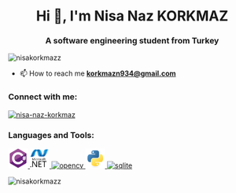 <h1 align="center">Hi 👋, I'm Nisa Naz KORKMAZ</h1>
<h3 align="center">A software engineering student from Turkey</h3>

<p align="left"> <img src="https://komarev.com/ghpvc/?username=nisakorkmazz&label=Profile%20views&color=0e75b6&style=flat" alt="nisakorkmazz" /> </p>

- 📫 How to reach me **korkmazn934@gmail.com**

<h3 align="left">Connect with me:</h3>
<p align="left">
<a href="https://linkedin.com/in/nisa-naz-korkmaz" target="blank"><img align="center" src="https://raw.githubusercontent.com/rahuldkjain/github-profile-readme-generator/master/src/images/icons/Social/linked-in-alt.svg" alt="nisa-naz-korkmaz" height="30" width="40" /></a>
</p>

<h3 align="left">Languages and Tools:</h3>
<p align="left"> <a href="https://www.w3schools.com/cs/" target="_blank" rel="noreferrer"> <img src="https://raw.githubusercontent.com/devicons/devicon/master/icons/csharp/csharp-original.svg" alt="csharp" width="40" height="40"/> </a> <a href="https://dotnet.microsoft.com/" target="_blank" rel="noreferrer"> <img src="https://raw.githubusercontent.com/devicons/devicon/master/icons/dot-net/dot-net-original-wordmark.svg" alt="dotnet" width="40" height="40"/> </a> <a href="https://opencv.org/" target="_blank" rel="noreferrer"> <img src="https://www.vectorlogo.zone/logos/opencv/opencv-icon.svg" alt="opencv" width="40" height="40"/> </a> <a href="https://www.python.org" target="_blank" rel="noreferrer"> <img src="https://raw.githubusercontent.com/devicons/devicon/master/icons/python/python-original.svg" alt="python" width="40" height="40"/> </a> <a href="https://www.sqlite.org/" target="_blank" rel="noreferrer"> <img src="https://www.vectorlogo.zone/logos/sqlite/sqlite-icon.svg" alt="sqlite" width="40" height="40"/> </a> </p>

<p><img align="center" src="https://github-readme-stats.vercel.app/api/top-langs?username=nisakorkmazz&show_icons=true&locale=en&layout=compact" alt="nisakorkmazz" /></p>

